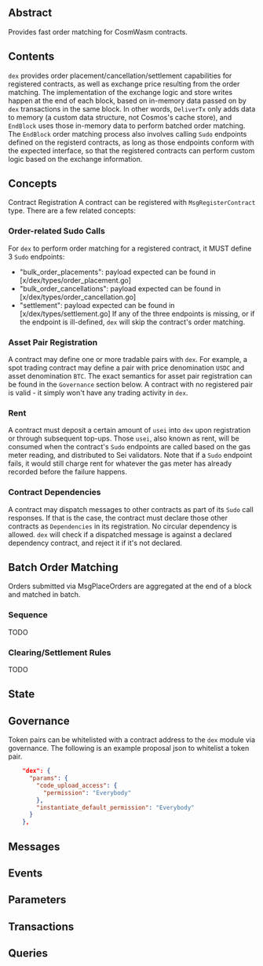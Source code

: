 ## Abstract

Provides fast order matching for CosmWasm contracts.

## Contents
`dex` provides order placement/cancellation/settlement capabilities for registered contracts, as well as exchange price resulting from the order matching. The implementation of the exchange logic and store writes happen at the end of each block, based on in-memory data passed on by `dex` transactions in the same block. In other words, `DeliverTx` only adds data to memory (a custom data structure, not Cosmos's cache store), and
`EndBlock` uses those in-memory data to perform batched order matching. The `EndBlock` order matching process also involves calling `Sudo` endpoints defined on the registerd contracts, as long as those endpoints conform with the expected interface, so that the registered contracts can perform custom logic based on the exchange information.

## Concepts
Contract Registration
A contract can be registered with `MsgRegisterContract` type. There are a few related concepts:
### Order-related Sudo Calls
For `dex` to perform order matching for a registered contract, it MUST define 3 `Sudo` endpoints:
- "bulk_order_placements": payload expected can be found in [x/dex/types/order_placement.go]
- "bulk_order_cancellations": payload expected can be found in [x/dex/types/order_cancellation.go]
- "settlement": payload expected can be found in [x/dex/types/settlement.go]
If any of the three endpoints is missing, or if the endpoint is ill-defined, `dex` will skip the contract's order matching.
### Asset Pair Registration
A contract may define one or more tradable pairs with `dex`. For example, a spot trading contract may define a pair with price denomination `USDC` and asset denomination `BTC`. The exact semantics for asset pair registration can be found in the `Governance` section below. A contract with no registered pair is valid - it simply won't have any trading activity in `dex`.
### Rent
A contract must deposit a certain amount of `usei` into `dex` upon registration or through subsequent top-ups. Those `usei`, also known as rent, will be consumed when the contract's `Sudo` endpoints are called based on the gas meter reading, and distributed to Sei validators. Note that if a `Sudo` endpoint fails, it would still charge rent for whatever the gas meter has already recorded before the failure happens.
### Contract Dependencies
A contract may dispatch messages to other contracts as part of its `Sudo` call responses. If that is the case, the contract must declare those other contracts as `Dependencies` in its registration. No circular dependency is allowed. `dex` will check if a dispatched message is against a declared dependency contract, and reject it if it's not declared.
## Batch Order Matching
Orders submitted via MsgPlaceOrders are aggregated at the end of a block and matched in batch.
### Sequence
TODO
### Clearing/Settlement Rules
TODO
## State

## Governance

Token pairs can be whitelisted with a contract address to the `dex` module via governance. The following is an example
proposal json to whitelist a token pair.

```json
    "dex": {
      "params": {
        "code_upload_access": {
          "permission": "Everybody"
        },
        "instantiate_default_permission": "Everybody"
      }
    },  
```

## Messages

## Events

## Parameters

## Transactions

## Queries

